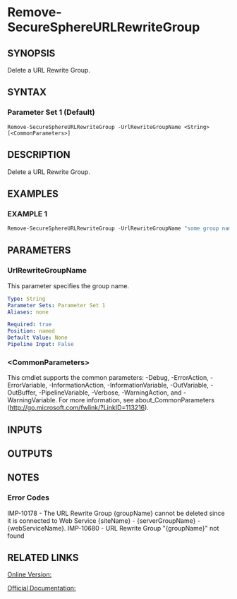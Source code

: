 ﻿# Remove-SecureSphereURLRewriteGroup

## SYNOPSIS
Delete a URL Rewrite Group.

## SYNTAX

### Parameter Set 1 (Default)
```
Remove-SecureSphereURLRewriteGroup -UrlRewriteGroupName <String> [<CommonParameters>]
```

## DESCRIPTION
Delete a URL Rewrite Group.

## EXAMPLES

### EXAMPLE 1

```powershell
Remove-SecureSphereURLRewriteGroup -UrlRewriteGroupName "some group name"
```

## PARAMETERS

### UrlRewriteGroupName
This parameter specifies the group name.

```yaml
Type: String
Parameter Sets: Parameter Set 1
Aliases: none

Required: true
Position: named
Default Value: None
Pipeline Input: False
```

### \<CommonParameters\>
This cmdlet supports the common parameters: -Debug, -ErrorAction, -ErrorVariable, -InformationAction, -InformationVariable, -OutVariable, -OutBuffer, -PipelineVariable, -Verbose, -WarningAction, and -WarningVariable. For more information, see about_CommonParameters (http://go.microsoft.com/fwlink/?LinkID=113216).

## INPUTS

## OUTPUTS

## NOTES

### Error Codes
IMP-10178 - The URL Rewrite Group {groupName} cannot be deleted since it is connected to Web Service {siteName} - {serverGroupName} - {webServiceName}.
IMP-10680 - URL Rewrite Group "{groupName}" not found

## RELATED LINKS

[Online Version:](https://github.com/akshinmustafayev/SecureSpherePS/tree/master/Documentation)

[Official Documentation:](https://docs.imperva.com/bundle/v13.6-api-reference-guide/page/69941.htm)



